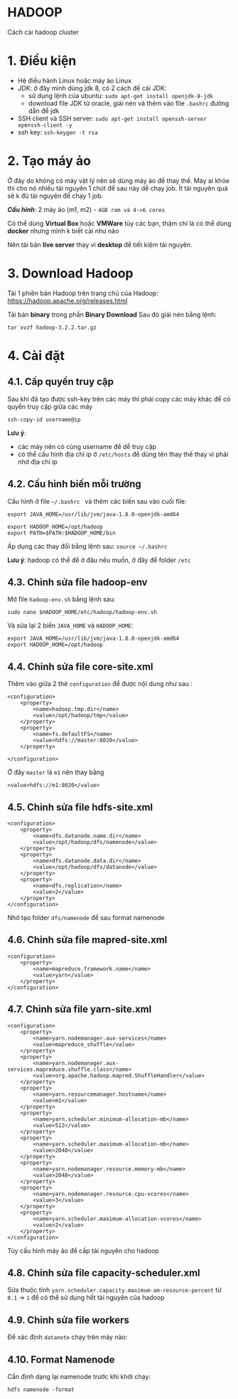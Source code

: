 HADOOP
===
Cách cài hadoop cluster

# 1. Điều kiện
- Hệ điều hành Linux hoặc máy ảo Linux 
- JDK: ở đây mình dùng jdk 8, có 2 cách để cài JDK:
  - sử dụng lệnh của ubuntu: ```sudo apt-get install openjdk-8-jdk```
  - download file JDK từ oracle, giải nén và thêm vào file ```.bashrc``` đường dẫn để jdk
- SSH client và SSH server: ```sudo apt-get install openssh-server openssh-client -y```
- ssh key: ```ssh-keygen -t rsa```

# 2. Tạo máy ảo
Ở đây do không có máy vật lý nên sẽ dùng máy ảo để thay thế. Máy ai khỏe thì cho nó nhiều tài nguyên 1 chút để sau này dễ chạy job. Ít tài nguyên quá sẽ k đủ tài nguyên để chạy 1 job.

***Cấu hình***: 2 máy ảo (m1, m2) - ```4GB ram và 4->6 cores ```

Có thể dùng **Virtual Box** hoặc **VMWare** tùy các bạn, thậm chí là có thể dùng **docker** nhưng  mình k biết cài như nào

Nên tải bản **live server** thay vì **desktop** để tiết kiệm tài nguyên.

# 3. Download Hadoop
Tải 1 phiên bản Hadoop trên trang chủ của Hadoop: 
https://hadoop.apache.org/releases.html

Tải bản **binary** trong phần **Binary Download**
Sau đó giải nén bằng lệnh:
```
tar xvzf hadoop-3.2.2.tar.gz
```

# 4. Cài đặt

## 4.1. Cấp quyền truy cập
Sau khi đã tạo được ssh-key trên các máy thì phải copy các máy khác để có quyền truy cập giữa các máy
```
ssh-copy-id username@ip
```

**Lưu ý**: 
  - các máy nên có cùng username để dễ truy cập
  - có thể cấu hình địa chỉ ip ở ```/etc/hosts``` để dùng tên thay thế thay vì phải nhớ địa chỉ ip

## 4.2. Cấu hình biến mỗi trường
Cấu hình ở file ```~/.bashrc ``` và thêm các biến sau vào cuối file:

```
export JAVA_HOME=/usr/lib/jvm/java-1.8.0-openjdk-amd64

export HADOOP_HOME=/opt/hadoop
export PATH=$PATH:$HADOOP_HOME/bin
```
Áp dụng các thay đổi bằng lệnh sau: ```source ~/.bashrc```

**Lưu ý**: hadoop có thể để ở đâu nếu muốn, ở đây để folder `/etc`

## 4.3. Chỉnh sửa file hadoop-env
Mở file `hadoop-env.sh` bằng lệnh sau:
```
sudo nano $HADOOP_HOME/etc/hadoop/hadoop-env.sh
```

Và sửa lại 2 biến `JAVA_HOME` và `HADOOP_HOME`:
```
export JAVA_HOME=/usr/lib/jvm/java-1.8.0-openjdk-amd64
export HADOOP_HOME=/opt/hadoop
```

## 4.4. Chỉnh sửa file core-site.xml
Thêm vào giữa 2 thẻ `configuration` để được nội dung như sau :
```
<configuration>
    <property>
        <name>hadoop.tmp.dir</name>
        <value>/opt/hadoop/tmp</value>
    </property>
    <property>
        <name>fs.defaultFS</name>
        <value>hdfs://master:8020</value>
    </property>

</configuration>
```
Ở đây `master` là `m1` nên thay bằng
```
<value>hdfs://m1:8020</value>
```

## 4.5. Chỉnh sửa file hdfs-site.xml
```
<configuration>
    <property>
        <name>dfs.datanode.name.dir</name>
        <value>/opt/hadoop/dfs/namenode</value>
    </property>
    <property>
        <name>dfs.datanode.data.dir</name> 
        <value>/opt/hadoop/dfs/datanode</value>
    </property>
    <property>
        <name>dfs.replication</name> 
        <value>2</value>
    </property>
</configuration>

```

Nhớ tạo folder `dfs/namenode` để sau format namenode

## 4.6. Chỉnh sửa file mapred-site.xml
```
<configuration>
    <property>
        <name>mapreduce.framework.name</name>
        <value>yarn</value>
    </property>
</configuration>
```

## 4.7. Chỉnh sửa file yarn-site.xml
```
<configuration>
    <property>
        <name>yarn.nodemanager.aux-services</name>
        <value>mapreduce_shuffle</value>
    </property>
    <property>
        <name>yarn.nodemanager.aux-services.mapreduce.shuffle.class</name>
        <value>org.apache.hadoop.mapred.ShuffleHandler</value>
    </property>
    <property>
        <name>yarn.resourcemanager.hostname</name>
        <value>m1</value>
    </property>
    <property>
        <name>yarn.scheduler.minimum-allocation-mb</name>
        <value>512</value>
    </property>
    <property>
        <name>yarn.scheduler.maximum-allocation-mb</name>
        <value>2048</value>
    </property>
    <property>
        <name>yarn.nodemanager.resource.memory-mb</name>
        <value>2048</value>
    </property>
    <property>
        <name>yarn.nodemanager.resource.cpu-vcores</name>
        <value>3</value>
    </property>
    <property>
        <name>yarn.scheduler.maximum-allocation-vcores</name>
        <value>2</value>
    </property>
</configuration>
```

Tùy cấu hình máy ảo để cấp tài nguyên cho hadoop

## 4.8. Chỉnh sửa file capacity-scheduler.xml
Sửa thuộc tính `yarn.scheduler.capacity.maximum-am-resource-percent` từ `0.1` -> `1` để có thể sử dụng hết tài nguyên của hadoop

## 4.9. Chỉnh sửa file workers
Để xác định `datanote` chạy trên máy nào:


## 4.10. Format Namenode
Cần định dạng lại namenode trước khi khởi chạy:
```
hdfs namenode -format
```